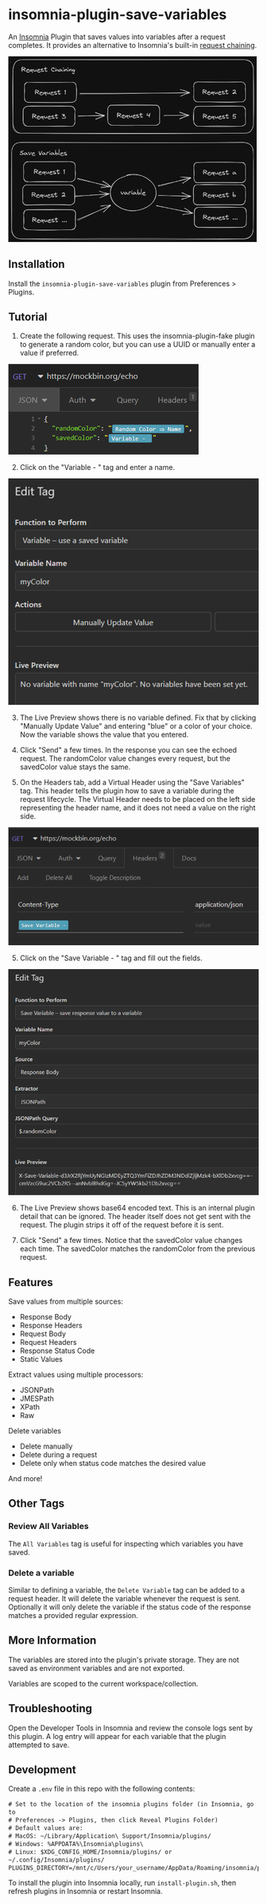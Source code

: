 # insomnia-plugin-save-variables

An [Insomnia](https://insomnia.rest) Plugin that saves values into variables
after a request completes. It provides an alternative to Insomnia's built-in
[request chaining](https://support.insomnia.rest/article/175-chaining-requests).

<img src="./images/comparison.excalidraw.png" width="500">

## Installation

Install the `insomnia-plugin-save-variables` plugin from Preferences > Plugins.

## Tutorial

1. Create the following request. This uses the insomnia-plugin-fake plugin to generate a random color, but you can use a UUID or manually enter a value if preferred.

![Image 1](/images/image-1.png)

2. Click on the "Variable - " tag and enter a name.

![Image 2](/images/image-2.png)

3. The Live Preview shows there is no variable defined. Fix that by clicking "Manually Update Value"
and entering "blue" or a color of your choice. Now the variable shows the value that
you entered.

4. Click "Send" a few times. In the response you can see the echoed request. The randomColor
value changes every request, but the savedColor value stays the same.

5. On the Headers tab, add a Virtual Header using the "Save Variables" tag. This header
tells the plugin how to save a variable during the request lifecycle. The Virtual Header
needs to be placed on the left side representing the header name, and it does not need
a value on the right side.

![Image 3](/images/image-3.png)

5. Click on the "Save Variable - " tag and fill out the fields.

![Image 4](/images/image-4.png)

6. The Live Preview shows base64 encoded text. This is an internal plugin detail that 
can be ignored. The header itself does not get sent with the request.
The plugin strips it off of the request before it is sent.

7. Click "Send" a few times. Notice that the savedColor value changes each time. The
savedColor matches the randomColor from the previous request.

## Features

Save values from multiple sources:
- Response Body
- Response Headers
- Request Body
- Request Headers
- Response Status Code
- Static Values

Extract values using multiple processors:
- JSONPath
- JMESPath
- XPath
- Raw

Delete variables
- Delete manually
- Delete during a request
- Delete only when status code matches the desired value

And more!

## Other Tags
### Review All Variables
The `All Variables` tag is useful for inspecting which variables you have saved.

### Delete a variable
Similar to defining a variable, the `Delete Variable` tag can be added to a request
header. It will delete the variable whenever the request is sent. Optionally it will
only delete the variable if the status code of the response matches a provided
regular expression.

## More Information
The variables are stored into the plugin's private storage. They are not saved as 
environment variables and are not exported.

Variables are scoped to the current workspace/collection.

## Troubleshooting
Open the Developer Tools in Insomnia and review the console logs sent by this plugin.
A log entry will appear for each variable that the plugin attempted to save.

## Development

Create a `.env` file in this repo with the following contents:
```
# Set to the location of the insomnia plugins folder (in Insomnia, go to
# Preferences -> Plugins, then click Reveal Plugins Folder)
# Default values are:
# MacOS: ~/Library/Application\ Support/Insomnia/plugins/
# Windows: %APPDATA%\Insomnia\plugins\
# Linux: $XDG_CONFIG_HOME/Insomnia/plugins/ or ~/.config/Insomnia/plugins/
PLUGINS_DIRECTORY=/mnt/c/Users/your_username/AppData/Roaming/insomnia/plugins
```

To install the plugin into Insomnia locally, run `install-plugin.sh`, then
refresh plugins in Insomnia or restart Insomnia.
